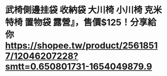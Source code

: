 # 武椅側邊挂袋 收納袋 大川椅 小川椅 克米特椅 置物袋 露營』，售價$125！分享給你 https://shopee.tw/product/25618517/12046207228?smtt=0.650801731-1654049879.9